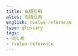 ```yaml
---
title: 右值引用
alias: 右值引用
english: rvalue-reference
type: glossary
tags:
- 词汇表
- rvalue-reference
---
```

